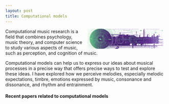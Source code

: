 ```yaml
---
layout: post
title: Computational models
---
```


<img align="right" src="../images/tuomaseerola_in_white_background_engineering_blueprint_and_equa_5af0a28f-16aa-4390-b1de-224f655280b3.png" width=240 alt="Emotion and music perception" hspace="8"/>

Computational music research is a field that combines psychology, music theory, and computer science to study various aspects of music, such as perception, and cognition of music. 

Computational models can help us to express our ideas about musical processes in a precise way that offers precise ways to test and explore these ideas. I have explored how we perceive melodies, especially melodic expectations, timbre, emotions expressed by music, consonance and dissonance, and rhythm and entrainment.

#### Recent papers related to computational models

<script src="https://bibbase.org/show?bib=https%3A%2F%2Ftuomaseerola.github.io%2FEerola.bib&commas=true&jsonp=1&filter=keywords:Computational,type:article&folding=0&theme=simple&limit=5&hidemenu=true&authorFirst=true"></script>

